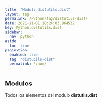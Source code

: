 ```yaml
---
title: "Módulo distutils.dist"
layout: tag
permalink: /Python/tag/distutils-dist/
date: 2021-11-01 10:24:03.964532
key: Python.distutils.dist
sidebar: 
  nav: python
aside: 
  toc: true
pagination: 
  enabled: true
  tag: "distutils-dist"
  permalink: /:num/
---
```


<h2>Modulos</h2>
Todos los elementos del modulo <strong>distutils.dist</strong>
